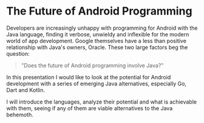 # The Future of Android Programming
Developers are increasingly unhappy with programming for Android with the Java language, finding it verbose, unwieldy and inflexible for the modern world of app development. Google themselves have a less than positive relationship with Java's owners, Oracle. These two large factors beg the question:

> "Does the future of Android programming involve Java?"

In this presentation I would like to look at the potential for Android development with a series of emerging Java alternatives, especially Go, Dart and Kotlin.

I will introduce the languages, analyze their potential and what is achievable with them, seeing if any of them are viable alternatives to the Java behemoth.
